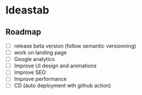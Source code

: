 # Ideastab

## Roadmap
- [ ] release beta version (follow semantic versionning)
- [ ] work on landing page
- [ ] Google analytics
- [ ] Improve UI design and animations
- [ ] Improve SEO
- [ ] Improve performance
- [ ] CD (auto deployment wth github action)
